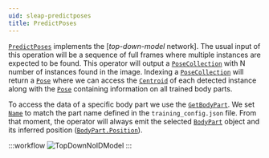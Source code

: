 ```yaml
---
uid: sleap-predictposes
title: PredictPoses
---
```


[`PredictPoses`](xref:Bonsai.Sleap.PredictPoses) implements the [*top-down-model* network]. The usual input of this operation will be a sequence of full frames where multiple instances are expected to be found. This operator will output a [`PoseCollection`](xref:Bonsai.Sleap.PoseCollection) with N number of instances found in the image. Indexing a [`PoseCollection`](xref:Bonsai.Sleap.PoseCollection) will return a [`Pose`](xref:Bonsai.Sleap.Pose) where we can access the [`Centroid`](xref:Bonsai.Sleap.Centroid) of each detected instance along with the [`Pose`](xref:Bonsai.Sleap.Pose) containing information on all trained body parts.

To access the data of a specific body part we use the [`GetBodyPart`](xref:Bonsai.Sleap.GetBodyPart). We set [`Name`](xref:Bonsai.Sleap.GetBodyPart.Name) to match the part name defined in the `training_config.json` file. From that moment, the operator will always emit the selected [`BodyPart`](xref:Bonsai.Sleap.BodyPart) object and its inferred position ([`BodyPart.Position`](xref:Bonsai.Sleap.BodyPart.Position)).

:::workflow
![TopDownNoIDModel](~/workflows/TopDownNoIDModel.bonsai)
:::
